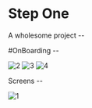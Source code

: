 # Step One
A wholesome project --

#OnBoarding -- 

![2](https://user-images.githubusercontent.com/64202952/170817128-01dd6a10-7328-4df3-93c8-53d12f03986c.png) ![3](https://user-images.githubusercontent.com/64202952/170817137-d7171d3f-8c3e-4530-b092-2abc53b08714.png) ![4](https://user-images.githubusercontent.com/64202952/170817139-dfb6eb8b-6ceb-407c-ab38-d08496d425da.png)


Screens --

![1](https://user-images.githubusercontent.com/64202952/170763112-0a4e6c12-72c0-47de-8eaf-cc37bfc69f63.png)

